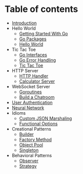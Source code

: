 # Table of contents
* [Introduction](README.md)
* Hello World
    * [Getting Started With Go](./markdowns/01_01_getting_started_with_go.md)
    * [Go Packages](./markdowns/01_02_go_packages.md)
    * [Hello World](./helloworld/README.md)
* Tic Tac Toe
    * [Go Interfaces](./markdowns/02_01_go_interfaces.md)
    * [Go Error Handling](./markdowns/02_02_go_error_handling.md)
    * [Tic Tac Toe](./tictactoe/README.md)
* HTTP Server
    * [HTTP Handler](./markdowns/03_01_go_http_handlers.md)
    * [Calculator Server](./calculator/README.md)
* WebSocket Server
    * [Goroutines](./markdowns/04_01_go_routines.md)
    * [Build a Chatroom](./chatroom/README.md)
* [User Authentication](./userauth/README.md)
* [Neural Network](./neuralnet/README.md)
* Idioms
    * [Custom JSON Marshaling](./gopatterns/custom_json_marshaling.md)
    * [Functional Options](./gopatterns/functional_options.md)
* Creational Patterns
    * [Builder](./gopatterns/builder.md)
    * [Factory Method](./gopatterns/factory_method.md)
    * [Object Pool](./gopatterns/object_pool.md)
    * [Singleton](./gopatterns/singleton.md)
* Behavioral Patterns
    * [Observer](./gopatterns/observer.md)
    * [Strategy](./gopatterns/strategy.md)